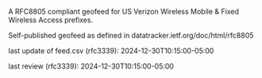 

A RFC8805 compliant geofeed for US Verizon Wireless Mobile & Fixed Wireless Access prefixes.

Self-published geofeed as defined in datatracker.ietf.org/doc/html/rfc8805

last update of feed.csv (rfc3339): 2024-12-30T10:15:00-05:00

last review (rfc3339): 2024-12-30T10:15:00-05:00